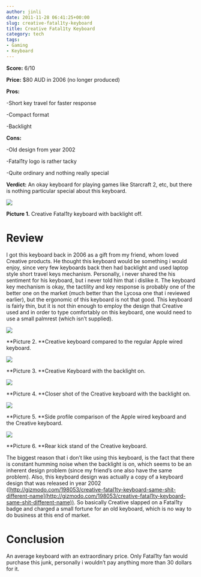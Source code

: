 ```yaml
---
author: jinli
date: 2011-11-28 06:41:25+00:00
slug: creative-fatal1ty-keyboard
title: Creative Fatal1ty Keyboard
category: tech
tags:
- Gaming
- Keyboard
---
```


**Score:** 6/10

**Price:** $80 AUD in 2006 (no longer produced)

**Pros:**

-Short key travel for faster response

-Compact format

-Backlight

**Cons:**

-Old design from year 2002

-Fatal1ty logo is rather tacky

-Quite ordinary and nothing really special

**Verdict:** An okay keyboard for playing games like Starcraft 2, etc, but there is nothing particular special about this keyboard.


[![](http://thinkorama.files.wordpress.com/2011/07/img_0499.jpg?w=448&h=336)](http://thinkorama.files.wordpress.com/2011/07/img_0499.jpg)




**Picture 1.** Creative Fatal1ty keyboard with backlight off.





# Review


I got this keyboard back in 2006 as a gift from my friend, whom loved Creative products. He thought this keyboard would be something i would enjoy, since very few keyboards back then had backlight and used laptop style short travel keys mechanism. Personally, i never shared the his sentiment for his keyboard, but i never told him that i dislike it. The keyboard key mechanism is okay, the tactility and key response is probably one of the better one on the market (much better than the Lycosa one that i reviewed earlier), but the ergonomic of this keyboard is not that good. This keyboard is fairly thin, but it is not thin enough to employ the design that Creative used and in order to type comfortably on this keyboard, one would need to use a small palmrest (which isn’t supplied).




[![](http://thinkorama.files.wordpress.com/2011/07/img_0500.jpg?w=448&h=336)](http://thinkorama.files.wordpress.com/2011/07/img_0500.jpg)




**Picture 2. **Creative keyboard compared to the regular Apple wired keyboard.




[![](http://thinkorama.files.wordpress.com/2011/07/img_0501.jpg?w=448&h=336)](http://thinkorama.files.wordpress.com/2011/07/img_0501.jpg)




**Picture 3. **Creative Keyboard with the backlight on.




[![](http://thinkorama.files.wordpress.com/2011/07/img_0502.jpg?w=448&h=336)](http://thinkorama.files.wordpress.com/2011/07/img_0502.jpg)




**Picture 4. **Closer shot of the Creative keyboard with the backlight on.





[![](http://thinkorama.files.wordpress.com/2011/07/img_0503.jpg?w=448&h=336)](http://thinkorama.files.wordpress.com/2011/07/img_0503.jpg)




**Picture 5. **Side profile comparison of the Apple wired keyboard and the Creative keyboard.




[![](http://thinkorama.files.wordpress.com/2011/07/img_0505.jpg?w=448&h=336)](http://thinkorama.files.wordpress.com/2011/07/img_0505.jpg)




**Picture 6. **Rear kick stand of the Creative keyboard.


The biggest reason that i don’t like using this keyboard, is the fact that there is constant humming noise when the backlight is on, which seems to be an inherent design problem (since my friend’s one also have the same problem). Also, this keyboard design was actually a copy of a keyboard design that was released in year 2002 ([http://gizmodo.com/198053/creative-fatal1ty-keyboard-same-shit-different-name](http://gizmodo.com/198053/creative-fatal1ty-keyboard-same-shit-different-name)). So basically Creative slapped on a Fatal1ty badge and charged a small fortune for an old keyboard, which is no way to do business at this end of market.




# Conclusion


An average keyboard with an extraordinary price. Only Fatal1ty fan would purchase this junk, personally i wouldn’t pay anything more than 30 dollars for it.


